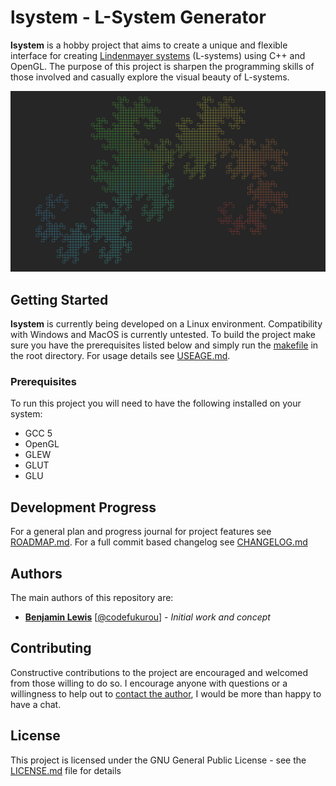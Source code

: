 # **lsystem** - L-System Generator

**lsystem** is a hobby project that aims to create a unique and flexible interface for creating [Lindenmayer systems](https://en.wikipedia.org/wiki/L-system) (L-systems) using C++ and OpenGL. The purpose of this project is sharpen the programming skills of those involved and casually explore the visual beauty of L-systems.

![](screenshots/twin_dragon_01.png)

## Getting Started

**lsystem** is currently being developed on a Linux environment. Compatibility with Windows and MacOS is currently untested. To build the project make sure you have the prerequisites listed below and simply run the [makefile](makefile) in the root directory. For usage details see [USEAGE.md](docs/USAGE.md).

### Prerequisites

To run this project you will need to have the following installed on your system:

* GCC 5
* OpenGL
* GLEW
* GLUT
* GLU

## Development Progress

For a general plan and progress journal for project features see [ROADMAP.md](docs/ROADMAP.md). For a full commit based changelog see [CHANGELOG.md](docs/CHANGELOG.md)

## Authors

The main authors of this repository are:

* [**Benjamin Lewis**](https://codefukurou.github.io) [[@codefukurou](https://www.github.com/codefukurou)] - *Initial work and concept* 

## Contributing 

Constructive contributions to the project are encouraged and welcomed from those willing to do so. I encourage anyone with questions or a willingness to help out to [contact the author](mailto:admin@lewisbj.com), I would be more than happy to have a chat.

## License

This project is licensed under the GNU General Public License - see the [LICENSE.md](LICENSE.md) file for details